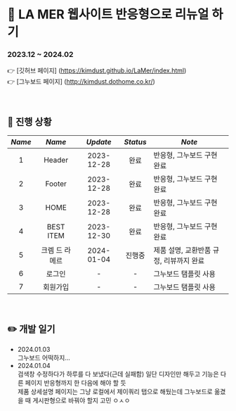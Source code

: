 :dizzy: LA MER 웹사이트 반응형으로 리뉴얼 하기    
=============

### 2023.12 ~ 2024.02     
:point_right: [깃허브 페이지] (https://kimdust.github.io/LaMer/index.html)  
:point_right: [그누보드 페이지] (http://kimdust.dothome.co.kr/)

<br/>

## :date: 진행 상황

|    _**Name**_ |     _**Name**_     	| _**Update**_| _**Status**_| _**Note**_                                                               	|
|:-------------:|:---------------:   	|:----------:	|:----------:	|-------------------------------------------------------------------------- |
|      1        |      Header       	| 2023-12-28 	|    완료    	| 반응형, 그누보드 구현 완료                                                     	|
|      2        |      Footer       	| 2023-12-28 	|    완료    	| 반응형, 그누보드 구현 완료                                                     	|
|      3        |       HOME      	  | 2023-12-28 	|    완료    	| 반응형, 그누보드 구현 완료                                                     	|
|      4        |    BEST ITEM    	  | 2023-12-30 	|    완료    	| 반응형, 그누보드 구현 완료                                                     	|
|      5        | 크렘 드 라 메르 	      | 2024-01-04 	|   진행중     	| 제품 설명, 교환반품 규정, 리뷰까지 완료                                            |
|      6        |      로그인       	  |      -     	|      -     	| 그누보드 탬플릿 사용                                                         	|
|      7        |     회원가입        	|      -     	|      -     	| 그누보드 탬플릿 사용                                                         	|

<br/>

## :pencil2: 개발 일기
- 2024.01.03    
  그누보드 어떡하지...
- 2024.01.04    
  검색창 수정하다가 하루를 다 보냈다(근데 실패함) 일단 디자인만 해두고 기능은 다른 페이지 반응형까지 한 다음에 해야 할 듯   
  제품 상세설명 페이지는 그냥 로컬에서 제이쿼리 탭으로 해뒀는데 그누보드로 옮겼을 때 게시판형으로 바꿔야 할지 고민 ㅇㅅㅇ
  
